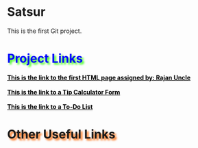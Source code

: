 # Satsur
This is the first Git project.
<html>
<style>
  #ProjectLinks {
    color: blue;
    text-shadow: 4px 4px 4px #39ff14;
  }
  #ProjectLinks:hover {
    text-shadow: 4px 4px 4px  #fe6603;
    cursor: wait;
  }
  .CodeLink:link {
    font-weight: bold;
    color: black;
  }
  .CodeLink:visited {
    font-weight: bold;
    color: purple;
  }
  .CodeLink:hover {
    font-weigt: bold;
    color: red;
    cursor: pointer;
  }
  .CodeLink:active {
    font-weight: bold;
    color: blue
  }
  #OtherLinks {
    text-shadow: 4px 4px 4px #fe6603;
  }
  #OtherLinks:hover {
    text-shadow: 4px 4px 4px #39ff14;
    cursor: wait;
  }
</style>
<body>
<h1 id="ProjectLinks">Project Links</h1>
<a class="CodeLink" href="https://satsur.github.io/Satsur/form.html">This is the link to the first HTML page assigned by: Rajan Uncle</a><br><br>
<a class="CodeLink" href="https://satsur.github.io/Satsur/Tip%20Calculator%20Code.html">This is the link to a Tip Calculator Form</a><br><br>
<a class="CodeLink" href="https://satsur.github.io/Satsur/ToDoList.html">This is the link to a To-Do List</a>
<h1 id="OtherLinks">Other Useful Links</h1>
</body>
</html>
